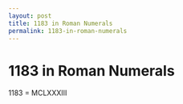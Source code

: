 ```yaml
---
layout: post
title: 1183 in Roman Numerals
permalink: 1183-in-roman-numerals
---
```


# 1183 in Roman Numerals

1183 = MCLXXXIII
